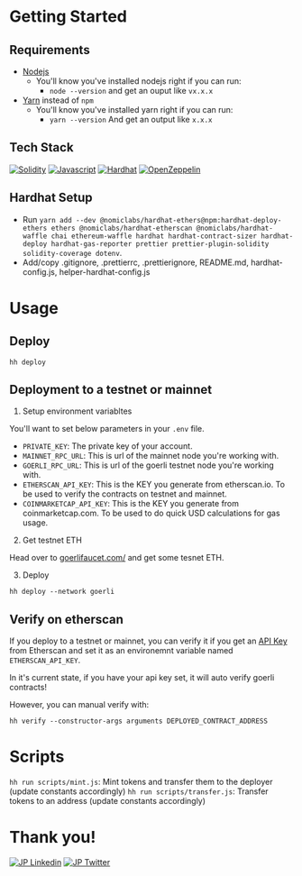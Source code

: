 
# Getting Started

## Requirements

- [Nodejs](https://nodejs.org/en/)
  - You'll know you've installed nodejs right if you can run:
    - `node --version` and get an ouput like `vx.x.x`
- [Yarn](https://classic.yarnpkg.com/lang/en/docs/install/) instead of `npm`
  - You'll know you've installed yarn right if you can run:
    - `yarn --version` And get an output like `x.x.x`

## Tech Stack

[![Solidity](https://img.shields.io/badge/Solidity-00BFFF?style=for-the-badge&logo=Solidity&logoColor=black)](https://docs.soliditylang.org/en/v0.8.17/)
[![Javascript](https://img.shields.io/badge/javascript-FFFF00?style=for-the-badge&logo=javascript&logoColor=black)](https://developer.mozilla.org/en-US/docs/Web/JavaScript)
[![Hardhat](https://img.shields.io/badge/Hardhat-FFFF00?style=for-the-badge)](https://hardhat.org/docs)
[![OpenZeppelin](https://img.shields.io/badge/openzeppelin-0000FF?style=for-the-badge)](https://docs.openzeppelin.com/contracts/4.x/erc20)

## Hardhat Setup

* Run ```yarn add --dev @nomiclabs/hardhat-ethers@npm:hardhat-deploy-ethers ethers @nomiclabs/hardhat-etherscan @nomiclabs/hardhat-waffle chai ethereum-waffle hardhat hardhat-contract-sizer hardhat-deploy hardhat-gas-reporter prettier prettier-plugin-solidity solidity-coverage dotenv```.
* Add/copy .gitignore, .prettierrc, .prettierignore, README.md, hardhat-config.js, helper-hardhat-config.js

# Usage

## Deploy

```
hh deploy
```

## Deployment to a testnet or mainnet

1. Setup environment variabltes

You'll want to set below parameters in your `.env` file.

- `PRIVATE_KEY`: The private key of your account.
- `MAINNET_RPC_URL`: This is url of the mainnet node you're working with.
- `GOERLI_RPC_URL`: This is url of the goerli testnet node you're working with.
- `ETHERSCAN_API_KEY`: This is the KEY you generate from etherscan.io. To be used to verify the contracts on testnet and mainnet.
- `COINMARKETCAP_API_KEY`: This is the KEY you generate from coinmarketcap.com. To be used to do quick USD calculations for gas usage.

2. Get testnet ETH

Head over to [goerlifaucet.com/](https://goerlifaucet.com/) and get some tesnet ETH. 

3. Deploy

```
hh deploy --network goerli
```

## Verify on etherscan

If you deploy to a testnet or mainnet, you can verify it if you get an [API Key](https://etherscan.io/myapikey) from Etherscan and set it as an environemnt variable named `ETHERSCAN_API_KEY`. 

In it's current state, if you have your api key set, it will auto verify goerli contracts!

However, you can manual verify with:

```
hh verify --constructor-args arguments DEPLOYED_CONTRACT_ADDRESS
```
# Scripts

```hh run scripts/mint.js```: Mint tokens and transfer them to the deployer (update constants accordingly)
```hh run scripts/transfer.js```: Transfer tokens to an address (update constants accordingly)

# Thank you!

[![JP Linkedin](https://img.shields.io/badge/LinkedIn-0077B5?style=for-the-badge&logo=linkedin&logoColor=white)](https://www.linkedin.com/in/jpcampaya/)
[![JP Twitter](https://img.shields.io/badge/Twitter-1DA1F2?style=for-the-badge&logo=twitter&logoColor=white)](https://twitter.com/0xJayPi)
